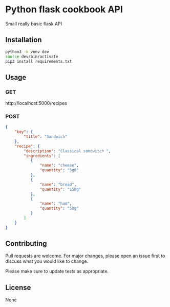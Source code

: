 # Python flask cookbook API

Small really basic flask API

## Installation

```bash
python3 -m venv dev
source dev/bin/activate
pip3 install requirements.txt
```

## Usage

### GET
http://localhost:5000/recipes

### POST
```json
{
	"key": {
		"title": "Sandwich"
	},
	"recipe": {
		"description": "Classical sandwitch ",
		"ingredients": [ 
		   {
		       "name": "cheese",
		       "quantity": "5g0"
		   },
		   {
		       "name": "bread",
		       "quantity": "150g"
		   },
		   {
		       "name": "ham",
		       "quantity": "50g"
		   }
		]
	}
}
```


## Contributing
Pull requests are welcome. For major changes, please open an issue first to discuss what you would like to change.

Please make sure to update tests as appropriate.

## License
None